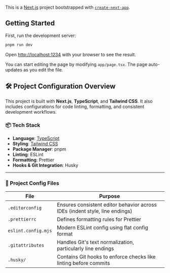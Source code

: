 This is a [Next.js](https://nextjs.org) project bootstrapped with [`create-next-app`](https://nextjs.org/docs/app/api-reference/cli/create-next-app).

## Getting Started

First, run the development server:

```bash
pnpm run dev
```

Open [http://localhost:1234](http://localhost:1234) with your browser to see the result.

You can start editing the page by modifying `app/page.tsx`. The page auto-updates as you edit the file.

## 🛠 Project Configuration Overview

This project is built with **Next.js**, **TypeScript**, and **Tailwind CSS**. It also includes configurations for code linting, formatting, and consistent development workflows.

### 📦 Tech Stack

- **Language**: [TypeScript](https://www.typescriptlang.org/)
- **Styling**: [Tailwind CSS](https://tailwindcss.com/)
- **Package Manager**: pnpm
- **Linting**: ESLint
- **Formatting**: Prettier
- **Hooks & Git Integration**: Husky

---

### 📁 Project Config Files

| File                    | Purpose                                                                 |
|-------------------------|-------------------------------------------------------------------------|
| `.editorconfig`         | Ensures consistent editor behavior across IDEs (indent style, line endings) |
| `.prettierrc`           | Defines formatting rules for Prettier                                   |
| `eslint.config.mjs`     | Modern ESLint config using flat config format                           |
| `.gitattributes`        | Handles Git's text normalization, particularly line endings             |
| `.husky/`               | Contains Git hooks to enforce checks like linting before commits        |
